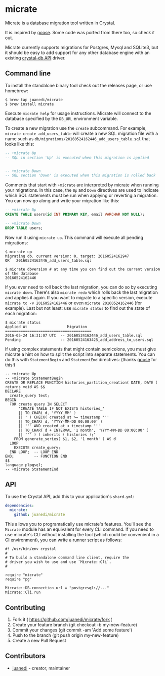 # micrate

Micrate is a database migration tool written in Crystal.

It is inspired by [goose](https://bitbucket.org/liamstask/goose/). Some code was ported from there too, so check it out.

Micrate currently supports migrations for Postgres, Mysql and SQLite3, but it should be easy to add support for any other database engine with an existing [crystal-db API](https://github.com/crystal-lang/crystal-db) driver.

## Command line

To install the standalone binary tool check out the releases page, or use homebrew:

```
$ brew tap juanedi/micrate
$ brew install micrate
```

Execute `micrate help` for usage instructions. Micrate will connect to the database specified by the `DB_URL` environment variable.

To create a new migration use the `create` subcommand. For example, `micrate create add_users_table` will create a new SQL migration file with a name such as `db/migrations/20160524162446_add_users_table.sql` that looks like this:

```sql
-- +micrate Up
-- SQL in section 'Up' is executed when this migration is applied


-- +micrate Down
-- SQL section 'Down' is executed when this migration is rolled back
```

Comments that start with `+micrate` are interpreted by micrate when running your migrations. In this case, the `Up` and `Down` directives are used to indicate which SQL statements must be run when applying or reverting a migration. You can now go along and write your migration like this:

```sql
-- +micrate Up
CREATE TABLE users(id INT PRIMARY KEY, email VARCHAR NOT NULL);

-- +micrate Down
DROP TABLE users;
```
Now run it using `micrate up`. This command will execute all pending migrations:

```
$ micrate up
Migrating db, current version: 0, target: 20160524162947
OK   20160524162446_add_users_table.sql

$ micrate dbversion # at any time you can find out the current version of the database
20160524162446
```

If you ever need to roll back the last migration, you can do so by executing `micrate down`. There's also `micrate redo` which rolls back the last migration and applies it again. If you want to migrate to a specific version, execute `micrate to -v 20160524162446` or even `micrate 20160524162446` (for example). Last but not least: use `micrate status` to find out the state of each migration:

```
$ micrate status
Applied At                  Migration
=======================================
2016-05-24 16:31:07 UTC  -- 20160524162446_add_users_table.sql
Pending                  -- 20160524163425_add_address_to_users.sql
```

If using complex statements that might contain semicolons, you must give micrate a hint on how to split the script into separate statements. You can do this with `StatementBegin` and `StatementEnd` directives: (thanks [goose](https://bitbucket.org/liamstask/goose/) for this!)

```
-- +micrate Up
-- +micrate StatementBegin
CREATE OR REPLACE FUNCTION histories_partition_creation( DATE, DATE )
returns void AS $$
DECLARE
  create_query text;
BEGIN
  FOR create_query IN SELECT
      'CREATE TABLE IF NOT EXISTS histories_'
      || TO_CHAR( d, 'YYYY_MM' )
      || ' ( CHECK( created_at >= timestamp '''
      || TO_CHAR( d, 'YYYY-MM-DD 00:00:00' )
      || ''' AND created_at < timestamp '''
      || TO_CHAR( d + INTERVAL '1 month', 'YYYY-MM-DD 00:00:00' )
      || ''' ) ) inherits ( histories );'
    FROM generate_series( $1, $2, '1 month' ) AS d
  LOOP
    EXECUTE create_query;
  END LOOP;  -- LOOP END
END;         -- FUNCTION END
$$
language plpgsql;
-- +micrate StatementEnd
```

## API

To use the Crystal API, add this to your application's `shard.yml`:

```yaml
dependencies:
  micrate:
    github: juanedi/micrate
```

This allows you to programatically use micrate's features. You'll see the `Micrate` module has an equivalent for every CLI command. If you need to use micrate's CLI without installing the tool (which could be convenient in a CI environment), you can write a runner script as follows:

```crystal
#! /usr/bin/env crystal
#
# To build a standalone command line client, require the
# driver you wish to use and use `Micrate::Cli`.
#

require "micrate"
require "pg"

Micrate::DB.connection_url = "postgresql://..."
Micrate::Cli.run
```

## Contributing

1. Fork it ( https://github.com/juanedi/micrate/fork )
2. Create your feature branch (git checkout -b my-new-feature)
3. Commit your changes (git commit -am 'Add some feature')
4. Push to the branch (git push origin my-new-feature)
5. Create a new Pull Request

## Contributors

- [juanedi](https://github.com/juanedi)  - creator, maintainer
